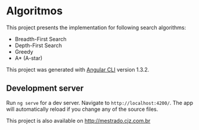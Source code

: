 # Algoritmos

This project presents the implementation for following search algorithms:
* Breadth-First Search
* Depth-First Search
* Greedy
* A* (A-star)

This project was generated with [Angular CLI](https://github.com/angular/angular-cli) version 1.3.2.

## Development server

Run `ng serve` for a dev server. Navigate to `http://localhost:4200/`. The app will automatically reload if you change any of the source files.

This project is also available on http://mestrado.cjz.com.br

